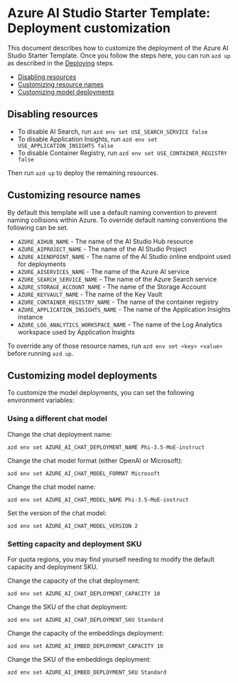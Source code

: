 
# Azure AI Studio Starter Template: Deployment customization

This document describes how to customize the deployment of the Azure AI Studio Starter Template. Once you follow the steps here, you can run `azd up` as described in the [Deploying](./README.md#deploying) steps.

* [Disabling resources](#disabling-resources)
* [Customizing resource names](#customizing-resource-names)
* [Customizing model deployments](#customizing-model-deployments)

## Disabling resources

* To disable AI Search, run `azd env set USE_SEARCH_SERVICE false`
* To disable Application Insights, run `azd env set USE_APPLICATION_INSIGHTS false`
* To disable Container Registry, run `azd env set USE_CONTAINER_REGISTRY false`

Then run `azd up` to deploy the remaining resources.

## Customizing resource names

By default this template will use a default naming convention to prevent naming collisions within Azure.
To override default naming conventions the following can be set.

* `AZURE_AIHUB_NAME` - The name of the AI Studio Hub resource
* `AZURE_AIPROJECT_NAME` - The name of the AI Studio Project
* `AZURE_AIENDPOINT_NAME` - The name of the AI Studio online endpoint used for deployments
* `AZURE_AISERVICES_NAME` - The name of the Azure AI service
* `AZURE_SEARCH_SERVICE_NAME` - The name of the Azure Search service
* `AZURE_STORAGE_ACCOUNT_NAME` - The name of the Storage Account
* `AZURE_KEYVAULT_NAME` - The name of the Key Vault
* `AZURE_CONTAINER_REGISTRY_NAME` - The name of the container registry
* `AZURE_APPLICATION_INSIGHTS_NAME` - The name of the Application Insights instance
* `AZURE_LOG_ANALYTICS_WORKSPACE_NAME` - The name of the Log Analytics workspace used by Application Insights

To override any of those resource names, run `azd env set <key> <value>` before running `azd up`.

## Customizing model deployments

To customize the model deployments, you can set the following environment variables:

### Using a different chat model

Change the chat deployment name:

```shell
azd env set AZURE_AI_CHAT_DEPLOYMENT_NAME Phi-3.5-MoE-instruct
```

Change the chat model format (either OpenAI or Microsoft):

```shell
azd env set AZURE_AI_CHAT_MODEL_FORMAT Microsoft
```

Change the chat model name:

```shell
azd env set AZURE_AI_CHAT_MODEL_NAME Phi-3.5-MoE-instruct
```

Set the version of the chat model:

```shell
azd env set AZURE_AI_CHAT_MODEL_VERSION 2
```

### Setting capacity and deployment SKU

For quota regions, you may find yourself needing to modify the default capacity and deployment SKU.

Change the capacity of the chat deployment:

```shell
azd env set AZURE_AI_CHAT_DEPLOYMENT_CAPACITY 10
```

Change the SKU of the chat deployment:

```shell
azd env set AZURE_AI_CHAT_DEPLOYMENT_SKU Standard
```

Change the capacity of the embeddings deployment:

```shell
azd env set AZURE_AI_EMBED_DEPLOYMENT_CAPACITY 10
```

Change the SKU of the embeddings deployment:

```shell
azd env set AZURE_AI_EMBED_DEPLOYMENT_SKU Standard
```
